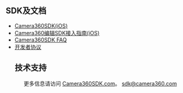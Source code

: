 <H2><A class="anchor" id="user-content-SDK及文档" aria-hidden="true" href="#SDK及文档"><SPAN 
class="octicon octicon-link"></SPAN></A>SDK及文档</H2>
<UL>
  <LI><A href="http://sdk.camera360.com/page/sdk">Camera360SDK(iOS)</A></LI></LI></LI>
  <LI><A href="http://sdk.camera360.com/page/iosguide">Camera360编辑SDK接入指南(iOS)</A></LI></LI></LI>
  <LI><A href="http://sdk.camera360.com/page/faq">Camera360SDK FAQ</A></LI></LI></LI>
  <LI><A href="http://sdk.camera360.com/page/agreement">开发者协议</A></LI></LI></LI>
<H2><A class="anchor" id="user-content-技术支持" aria-hidden="true" href="#技术支持"><SPAN 
class="octicon octicon-link"></SPAN></A>技术支持</H2>
<UL></LI>
  <P>更多信息请访问 <A href="http://sdk.camera360.com/">Camera360SDK.com</A>。  <A href="mailto:sdk@camera360.com">sdk@camera360.com</A> 
